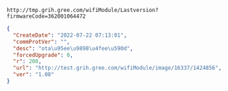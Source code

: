 `http://tmp.grih.gree.com/wifiModule/Lastversion?firmwareCode=362001064472`

```json
{
  "CreateDate": "2022-07-22 07:13:01",
  "commProtVer": "",
  "desc": "ota\u95ee\u9898\u4fee\u590d",
  "forcedUpgrade": 0,
  "r": 200,
  "url": "http://test.grih.gree.com/wifiModule/image/16337/1424856",
  "ver": "1.08"
}
```
